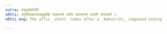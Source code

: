 ```yaml
---
sutra: अङ्गुलेर्दारुणि
vRtti: अंगुलिशब्दान्ताद्बहुव्रीहिः षच्प्रत्ययो भवति समासान्तो दारुणि समासार्थे ॥
vRtti_eng: The affix _shach_ comes after a _Bahuvrihi_ compound ending in the word _anguli_, when the compound means 'a piece of wood'.

---
```

